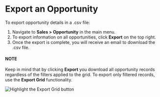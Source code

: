 # Export an Opportunity

To export  opportunity details in a .csv file:

1. Navigate to **Sales > Opportunity** in the main menu.
2. To export information on all opportunities, click **Export** on the top right.
3. Once the export is complete, you will receive an email to download the .csv file.

#### NOTE
Keep in mind that by clicking **Export** you download all opportunity records regardless of the filters applied to the grid. To export only filtered records, use the **Export Grid** functionality.

![Highlight the Export Grid button](user/img/getting_started/export_import/export_grid_opportunities.png)
